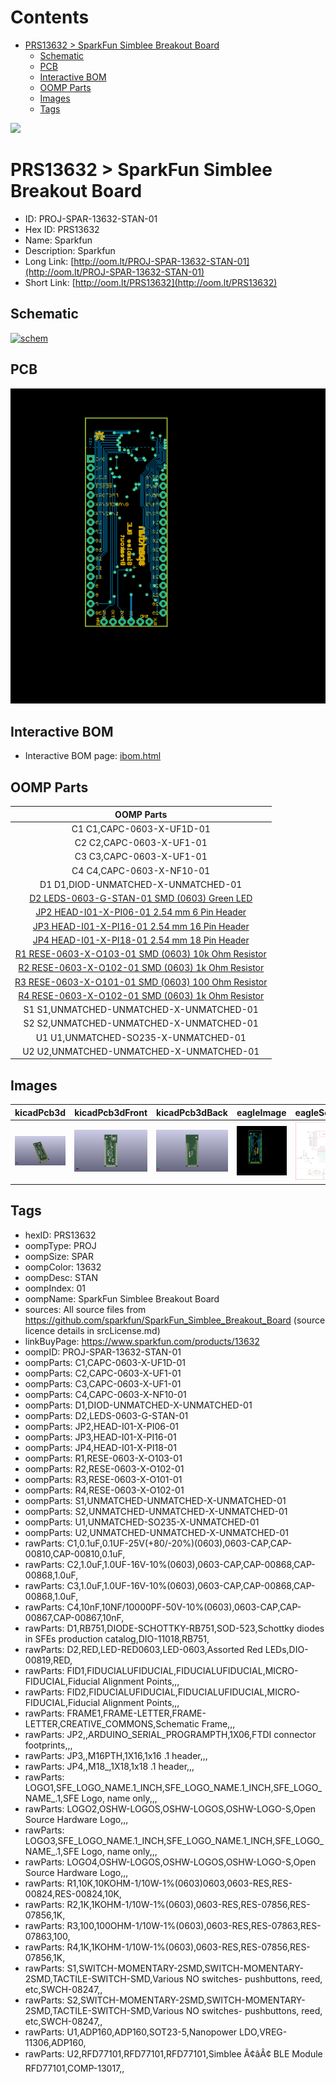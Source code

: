 



Contents
========

* [PRS13632 > SparkFun Simblee Breakout Board](#prs13632--sparkfun-simblee-breakout-board)
	* [Schematic](#schematic)
	* [PCB](#pcb)
	* [Interactive BOM](#interactive-bom)
	* [OOMP Parts](#oomp-parts)
	* [Images](#images)
	* [Tags](#tags)
  
![][im]
# PRS13632 > SparkFun Simblee Breakout Board

- ID: PROJ-SPAR-13632-STAN-01
- Hex ID: PRS13632
- Name: Sparkfun
- Description: Sparkfun
- Long Link: [http://oom.lt/PROJ-SPAR-13632-STAN-01](http://oom.lt/PROJ-SPAR-13632-STAN-01)
- Short Link: [http://oom.lt/PRS13632](http://oom.lt/PRS13632)

## Schematic
  
[![schem](eagleSchemImage.png)](eagleSchemImage.png)
## PCB
  
[![pcb](eagleImage.png)](eagleImage.png)
## Interactive BOM

- Interactive BOM page: [ibom.html](https://htmlpreview.github.io/?https://github.com/oomlout/oomlout_OOMP_projects/blob/main/PROJ-SPAR-13632-STAN-01/kicad/bom/ibom.html)

## OOMP Parts
  

|OOMP Parts|
| :---: |
|C1 C1,CAPC-0603-X-UF1D-01|
|C2 C2,CAPC-0603-X-UF1-01|
|C3 C3,CAPC-0603-X-UF1-01|
|C4 C4,CAPC-0603-X-NF10-01|
|D1 D1,DIOD-UNMATCHED-X-UNMATCHED-01|
|[D2 LEDS-0603-G-STAN-01 SMD (0603) Green LED](https://github.com/oomlout/oomlout_OOMP_parts/tree/main/LEDS-0603-G-STAN-01/)|
|[JP2 HEAD-I01-X-PI06-01 2.54 mm 6 Pin Header](https://github.com/oomlout/oomlout_OOMP_parts/tree/main/HEAD-I01-X-PI06-01/)|
|[JP3 HEAD-I01-X-PI16-01 2.54 mm 16 Pin Header](https://github.com/oomlout/oomlout_OOMP_parts/tree/main/HEAD-I01-X-PI16-01/)|
|[JP4 HEAD-I01-X-PI18-01 2.54 mm 18 Pin Header](https://github.com/oomlout/oomlout_OOMP_parts/tree/main/HEAD-I01-X-PI18-01/)|
|[R1 RESE-0603-X-O103-01 SMD (0603) 10k Ohm Resistor](https://github.com/oomlout/oomlout_OOMP_parts/tree/main/RESE-0603-X-O103-01/)|
|[R2 RESE-0603-X-O102-01 SMD (0603) 1k Ohm Resistor](https://github.com/oomlout/oomlout_OOMP_parts/tree/main/RESE-0603-X-O102-01/)|
|[R3 RESE-0603-X-O101-01 SMD (0603) 100 Ohm Resistor](https://github.com/oomlout/oomlout_OOMP_parts/tree/main/RESE-0603-X-O101-01/)|
|[R4 RESE-0603-X-O102-01 SMD (0603) 1k Ohm Resistor](https://github.com/oomlout/oomlout_OOMP_parts/tree/main/RESE-0603-X-O102-01/)|
|S1 S1,UNMATCHED-UNMATCHED-X-UNMATCHED-01|
|S2 S2,UNMATCHED-UNMATCHED-X-UNMATCHED-01|
|U1 U1,UNMATCHED-SO235-X-UNMATCHED-01|
|U2 U2,UNMATCHED-UNMATCHED-X-UNMATCHED-01|

## Images
  
  

|kicadPcb3d|kicadPcb3dFront|kicadPcb3dBack|eagleImage|eagleSchemImage|
| :---: | :---: | :---: | :---: | :---: |
|[![kicadPcb3d](kicadPcb3d_140.png)](kicadPcb3d.png)|[![kicadPcb3dFront](kicadPcb3dFront_140.png)](kicadPcb3dFront.png)|[![kicadPcb3dBack](kicadPcb3dBack_140.png)](kicadPcb3dBack.png)|[![eagleImage](eagleImage_140.png)](eagleImage.png)|[![eagleSchemImage](eagleSchemImage_140.png)](eagleSchemImage.png)|

## Tags

- hexID: PRS13632
- oompType: PROJ
- oompSize: SPAR
- oompColor: 13632
- oompDesc: STAN
- oompIndex: 01
- oompName: SparkFun Simblee Breakout Board
- sources: All source files from https://github.com/sparkfun/SparkFun_Simblee_Breakout_Board (source licence details in srcLicense.md)
- linkBuyPage: https://www.sparkfun.com/products/13632
- oompID: PROJ-SPAR-13632-STAN-01
- oompParts: C1,CAPC-0603-X-UF1D-01
- oompParts: C2,CAPC-0603-X-UF1-01
- oompParts: C3,CAPC-0603-X-UF1-01
- oompParts: C4,CAPC-0603-X-NF10-01
- oompParts: D1,DIOD-UNMATCHED-X-UNMATCHED-01
- oompParts: D2,LEDS-0603-G-STAN-01
- oompParts: JP2,HEAD-I01-X-PI06-01
- oompParts: JP3,HEAD-I01-X-PI16-01
- oompParts: JP4,HEAD-I01-X-PI18-01
- oompParts: R1,RESE-0603-X-O103-01
- oompParts: R2,RESE-0603-X-O102-01
- oompParts: R3,RESE-0603-X-O101-01
- oompParts: R4,RESE-0603-X-O102-01
- oompParts: S1,UNMATCHED-UNMATCHED-X-UNMATCHED-01
- oompParts: S2,UNMATCHED-UNMATCHED-X-UNMATCHED-01
- oompParts: U1,UNMATCHED-SO235-X-UNMATCHED-01
- oompParts: U2,UNMATCHED-UNMATCHED-X-UNMATCHED-01
- rawParts: C1,0.1uF,0.1UF-25V(+80/-20%)(0603),0603-CAP,CAP-00810,CAP-00810,0.1uF,
- rawParts: C2,1.0uF,1.0UF-16V-10%(0603),0603-CAP,CAP-00868,CAP-00868,1.0uF,
- rawParts: C3,1.0uF,1.0UF-16V-10%(0603),0603-CAP,CAP-00868,CAP-00868,1.0uF,
- rawParts: C4,10nF,10NF/10000PF-50V-10%(0603),0603-CAP,CAP-00867,CAP-00867,10nF,
- rawParts: D1,RB751,DIODE-SCHOTTKY-RB751,SOD-523,Schottky diodes in SFEs production catalog,DIO-11018,RB751,
- rawParts: D2,RED,LED-RED0603,LED-0603,Assorted Red LEDs,DIO-00819,RED,
- rawParts: FID1,FIDUCIALUFIDUCIAL,FIDUCIALUFIDUCIAL,MICRO-FIDUCIAL,Fiducial Alignment Points,,,
- rawParts: FID2,FIDUCIALUFIDUCIAL,FIDUCIALUFIDUCIAL,MICRO-FIDUCIAL,Fiducial Alignment Points,,,
- rawParts: FRAME1,FRAME-LETTER,FRAME-LETTER,CREATIVE_COMMONS,Schematic Frame,,,
- rawParts: JP2,,ARDUINO_SERIAL_PROGRAMPTH,1X06,FTDI connector footprints,,,
- rawParts: JP3,,M16PTH,1X16,1x16 .1 header,,,
- rawParts: JP4,,M18_,1X18,1x18 .1 header,,,
- rawParts: LOGO1,SFE_LOGO_NAME.1_INCH,SFE_LOGO_NAME.1_INCH,SFE_LOGO_NAME_.1,SFE Logo, name only,,,
- rawParts: LOGO2,OSHW-LOGOS,OSHW-LOGOS,OSHW-LOGO-S,Open Source Hardware Logo,,,
- rawParts: LOGO3,SFE_LOGO_NAME.1_INCH,SFE_LOGO_NAME.1_INCH,SFE_LOGO_NAME_.1,SFE Logo, name only,,,
- rawParts: LOGO4,OSHW-LOGOS,OSHW-LOGOS,OSHW-LOGO-S,Open Source Hardware Logo,,,
- rawParts: R1,10K,10KOHM-1/10W-1%(0603)0603,0603-RES,RES-00824,RES-00824,10K,
- rawParts: R2,1K,1KOHM-1/10W-1%(0603),0603-RES,RES-07856,RES-07856,1K,
- rawParts: R3,100,100OHM-1/10W-1%(0603),0603-RES,RES-07863,RES-07863,100,
- rawParts: R4,1K,1KOHM-1/10W-1%(0603),0603-RES,RES-07856,RES-07856,1K,
- rawParts: S1,SWITCH-MOMENTARY-2SMD,SWITCH-MOMENTARY-2SMD,TACTILE-SWITCH-SMD,Various NO switches- pushbuttons, reed, etc,SWCH-08247,,
- rawParts: S2,SWITCH-MOMENTARY-2SMD,SWITCH-MOMENTARY-2SMD,TACTILE-SWITCH-SMD,Various NO switches- pushbuttons, reed, etc,SWCH-08247,,
- rawParts: U1,ADP160,ADP160,SOT23-5,Nanopower LDO,VREG-11306,ADP160,
- rawParts: U2,RFD77101,RFD77101,RFD77101,Simblee Ã¢âÂ¢ BLE Module RFD77101,COMP-13017,,



[im]: kicadPcb3d_450.png
